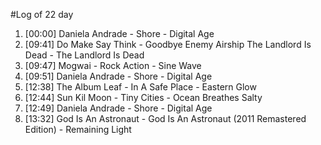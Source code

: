 #Log of 22 day

1. [00:00] Daniela Andrade - Shore - Digital Age
1. [09:41] Do Make Say Think - Goodbye Enemy Airship The Landlord Is Dead - The Landlord Is Dead
1. [09:47] Mogwai - Rock Action - Sine Wave
1. [09:51] Daniela Andrade - Shore - Digital Age
1. [12:38] The Album Leaf - In A Safe Place - Eastern Glow
1. [12:44] Sun Kil Moon - Tiny Cities - Ocean Breathes Salty
1. [12:49] Daniela Andrade - Shore - Digital Age
1. [13:32] God Is An Astronaut - God Is An Astronaut (2011 Remastered Edition) - Remaining Light

